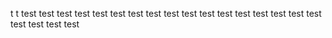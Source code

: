 t
t
test
test
test
test
test
test
test
test
test
test
test
test
test
test
test
test
test
test
test
test
test
